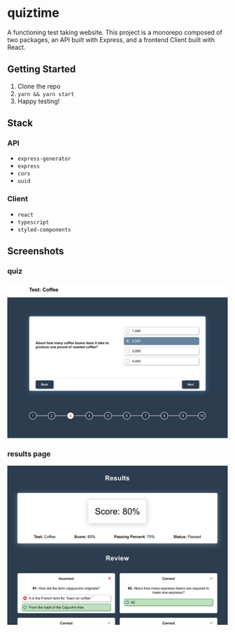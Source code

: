 # quiztime

A functioning test taking website. This project is a monorepo composed of two packages, an API built with Express, and a frontend Client built with React.

## Getting Started

1. Clone the repo
2. `yarn && yarn start`
3. Happy testing!

## Stack

### API

- `express-generator`
- `express`
- `cors`
- `uuid`

### Client

- `react`
- `typescript`
- `styled-components`

## Screenshots

### quiz

![quiz image](quiztime1.png)

### results page

![results image](quiztime2.png)

